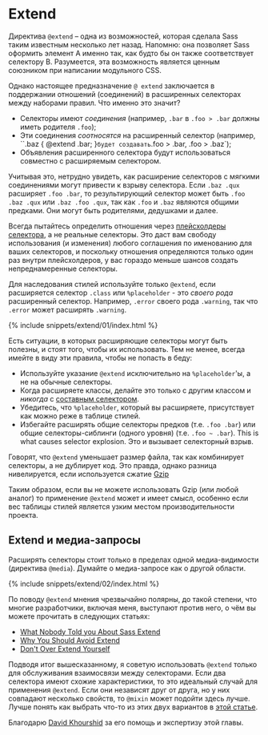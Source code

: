 
# Extend

Директива `@extend` – одна из возможностей, которая сделала Sass таким известным несколько лет назад. Напомню: она позволяет Sass оформить элемент A именно так, как будто бы он также соответствует селектору B. Разумеется, эта возможность является ценным союзником при написании модульного CSS.

Однако настоящее предназначение `@ extend` заключается в поддержании отношений (соединений) в расширенных селекторах между наборами правил. Что именно это значит?

- Селекторы имеют *соединения* (например, `.bar` в `.foo > .bar` должны иметь родителя `.foo`);
- Эти соединения *соотносятся* на расширенный селектор (например, ``.baz { @extend .bar; }` будет создавать `.foo > .bar, .foo > .baz`);
- Объявления расширенного селектора будут использоваться совместно с расширяемым селектором.

Учитывая это, нетрудно увидеть, как расширение селекторов с мягкими соединениями могут привести к взрыву селектора. Если `.baz .qux` расширяет `.foo .bar`, то результирующий селектор может быть `.foo .baz .qux` или `.baz .foo .qux`, так как `.foo` и `.baz` являются общими предками. Они могут быть родителями, дедушками и далее.

Всегда пытайтесь определить отношения через [плейсхолдеры селектора](https://www.sitepoint.com/sass-reference/placeholders/), а не реальные селекторы. Это даст вам свободу использования (и изменения) любого соглашения по именованию для ваших селекторов, и поскольку отношения определяются только один раз внутри плейсхолдеров, у вас гораздо меньше шансов создать непреднамеренные селекторы.

Для наследования стилей используйте только `@extend`, если расширяется селектор `.class` или `%placeholder` - это _своего рода_ расширенный селектор. Например, `.error` своего рода `.warning`, так что `.error` может расширять `.warning`.

{% include snippets/extend/01/index.html %}

Есть ситуации, в которых расширяющие селекторы могут быть полезны, и стоят того, чтобы их использовать. Тем не менее, всегда имейте в виду эти правила, чтобы не попасть в беду:

* Используйте указание `@extend` исключительно на `%placeholder`'ы, а не на обычные селекторы.
* Когда расширяете классы, делайте это только с другим классом и _никогда_ с [составным селектором](https://www.w3.org/TR/selectors4/#syntax).
* Убедитесь, что `%placeholder`, который вы расширяете, присутствует как можно реже в таблице стилей.
* Избегайте расширять общие селекторы предков (т.е. `.foo .bar`) или общие селекторы-сиблинги (одного уровня) (т.е. `.foo ~ .bar`). This is what causes selector explosion. Это и вызывает селекторный взрыв.

<div class="note">
  <p>Говорят, что <code>@extend</code> уменьшает размер файла, так как комбинирует селекторы, а не дублирует код. Это правда, однако разница нивелируется, если используется сжатие <a href="https://en.wikipedia.org/wiki/Gzip">Gzip</a></p>
  <p>Таким образом, если вы не можете использовать Gzip (или любой аналог) то применение <code>@extend</code> может и имеет смысл, особенно если вес таблицы стилей является узким местом производительности проекта.</p>
</div>

## Extend и медиа-запросы

Расширять селекторы стоит только в пределах одной медиа-видимости (директива `@media`). Думайте о медиа-запросе как о другой области.

{% include snippets/extend/02/index.html %}

По поводу `@extend` мнения чрезвычайно полярны, до такой степени, что многие разработчики, включая меня, выступают против него, о чём вы можете прочитать в следующих статьях:

* [What Nobody Told you About Sass Extend](https://www.sitepoint.com/sass-extend-nobody-told-you/)
* [Why You Should Avoid Extend](https://www.sitepoint.com/avoid-sass-extend/)
* [Don't Over Extend Yourself](https://pressupinc.com/blog/2014/11/dont-overextend-yourself-in-sass/)

Подводя итог вышесказанному, я советую использовать `@extend` только для обслуживания взаимосвязи между селекторами. Если два селектора имеют схожие характеристики, то это идеальный случай для применения `@extend`. Если они независят друг от друга, но у них совпадают несколько свойств, то `@mixin` может подойти здесь лучше. Лучше понять как выбрать что-то из этих двух вариантов в [этой статье](https://csswizardry.com/2014/11/when-to-use-extend-when-to-use-a-mixin/).

<div class="note">
  <p>Благодарю <a href="https://twitter.com/davidkpiano">David Khourshid</a> за его помощь и экспертизу этой главы.</p>
</div>
